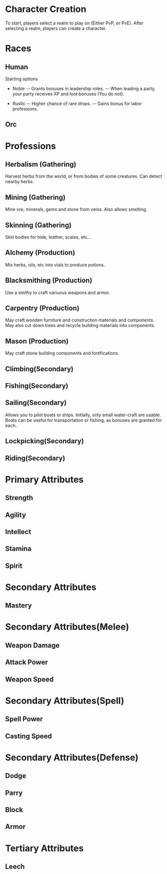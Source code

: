 # Character Creation

To start, players select a realm to play on (Either PvP, or PvE).
After selecting a realm, players can create a character.

# Races

## Human

Starting options
- Noble
-- Grants bonuses in leadership roles.
-- When leading a party, your party receives XP and loot bonuses (You do not).

- Rustic
-- Higher chance of rare drops.
-- Gains bonus for labor professions.

## Orc

# Professions

## Herbalism (Gathering)

Harvest herbs from the world, or from bodies of some creatures.
Can detect nearby herbs.

## Mining (Gathering)

Mine ore, minerals, gems and stone from veins. Also allows smelting.

## Skinning (Gathering)

Skin bodies for hide, leather, scales, etc...

## Alchemy (Production)

Mix herbs, oils, etc into vials to produce potions.

## Blacksmithing (Production)

Use a smithy to craft variuous weapons and armor.

## Carpentry (Production)

May craft wooden furniture and construction materials and components.
May also cut down trees and recycle building materials into components.

## Mason (Production)

May craft stone building components and fortifications.

## Climbing(Secondary)

## Fishing(Secondary)

## Sailing(Secondary)

Allows you to pilot boats or ships.
Initially, only small water-craft are usable.
Boats can be useful for transportation or fishing, as bonuses are granted for each.

## Lockpicking(Secondary)

## Riding(Secondary)

# Primary Attributes

## Strength

## Agility

## Intellect

## Stamina

## Spirit

# Secondary Attributes

## Mastery

# Secondary Attributes(Melee)

## Weapon Damage

## Attack Power

## Weapon Speed

# Secondary Attributes(Spell)

## Spell Power

## Casting Speed

# Secondary Attributes(Defense)

## Dodge

## Parry

## Block

## Armor

# Tertiary Attributes

## Leech
